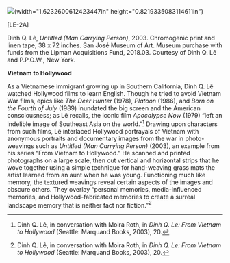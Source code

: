 ![](media/image1.png){width="1.6232600612423447in" height="0.8219335083114611in"}

\[LE-2A\]

Dinh Q. Lê, *Untitled (Man Carrying Person)*, 2003. Chromogenic print and linen tape, 38 x 72 inches. San José Museum of Art. Museum purchase with funds from the Lipman Acquisitions Fund, 2018.03. Courtesy of Dinh Q. Lê and P.P.O.W., New York.

**Vietnam to Hollywood**

As a Vietnamese immigrant growing up in Southern California, Dinh Q. Lê watched Hollywood films to learn English. Though he tried to avoid Vietnam War films, epics like *The Deer Hunter* (1978), *Platoon* (1986), and *Born on the Fourth of July* (1989) inundated the big screen and the American consciousness; as Lê recalls, the iconic film *Apocalypse Now* (1979) “left an indelible image of Southeast Asia on the world.”[^1] Drawing upon characters from such films, Lê interlaced Hollywood portrayals of Vietnam with anonymous portraits and documentary images from the war in photo-weavings such as *Untitled (Man Carrying Person)* (2003), an example from his series “From Vietnam to Hollywood.” He scanned and printed photographs on a large scale, then cut vertical and horizontal strips that he wove together using a simple technique for hand-weaving grass mats the artist learned from an aunt when he was young. Functioning much like memory, the textured weavings reveal certain aspects of the images and obscure others. They overlay “personal memories, media-influenced memories, and Hollywood-fabricated memories to create a surreal landscape memory that is neither fact nor fiction.”[^2]

[^1]: Dinh Q. Lê, in conversation with Moira Roth, in *Dinh Q. Le: From Vietnam to Hollywood* (Seattle: Marquand Books, 2003), 20.

[^2]: Dinh Q. Lê, in conversation with Moira Roth, in *Dinh Q. Le: From Vietnam to Hollywood* (Seattle: Marquand Books, 2003), 20.
